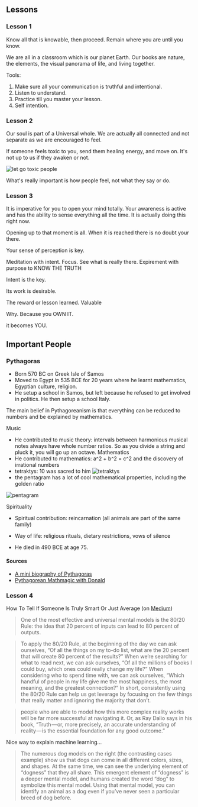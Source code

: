 ## Lessons

### Lesson 1

Know all that is knowable, then proceed. Remain where you are until you know.

We are all in a classroom which is our planet Earth.
Our books are nature, the elements, the visual panorama of life, and living together.

Tools:
1. Make sure all your communication is truthful and intentional.
2. Listen to understand.
3. Practice till you master your lesson.
4. Self intention.

### Lesson 2

Our soul is part of a Universal whole. We are actually all connected and not separate as we are encouraged to feel.

If someone feels toxic to you, send them healing energy, and move on. It's not up to us if they awaken or not.

![let go toxic people](https://media.discordapp.net/attachments/582975748894228498/584765118387060797/WhatsApp_Image_2019-06-02_at_15.21.27.jpeg?width=242&height=301)

What's really important is how people feel, not what they say or do.

### Lesson 3

It is imperative for you to open your mind totally. Your awareness is active and has the ability to sense everything all the time. It is actually doing this right now.

Opening up to that moment is all. When it is reached there is no doubt your there. 

Your sense of perception is key.

Meditation with intent. Focus.
See what is really there. 
Expirement with purpose to KNOW THE TRUTH

Intent is the key.

Its work is desirable.

The reward or lesson learned. Valuable

Why. Because you OWN IT.

it becomes YOU.

## Important People

### Pythagoras

- Born 570 BC on Greek Isle of Samos
- Moved to Egypt in 535 BCE for 20 years where he learnt mathematics, Egyptian culture, religion.
- He setup a school in Samos, but left because he refused to get involved in politics. He then setup a school Italy.

The main belief in Pythagoreanism is that everything can be reduced to numbers and be explained by mathematics.

Music
- He contributed to music theory: intervals between harmonious musical notes always have whole number ratios. So as you divide a string and pluck it, you will go up an octave.
Mathematics
- He contributed to mathematics: a^2 + b^2 = c^2 and the discovery of irrational numbers
- tetraktys: 10 was sacred to him
![tetraktys](https://proxy.duckduckgo.com/iu/?u=https%3A%2F%2Fnewtopiamagazine.files.wordpress.com%2F2012%2F09%2Ftetraktys-pitagorica.jpg&f=1)
- the pentagram has a lot of cool mathematical properties, including the golden ratio

![pentagram](https://proxy.duckduckgo.com/iu/?u=http%3A%2F%2F3.bp.blogspot.com%2F-nYx7ieJd9LE%2FVgnc3Njrv1I%2FAAAAAAAAAwA%2FHGPVjswQSRg%2Fs1600%2Fpythagorean-pentagram.jpg&f=1)

Spirituality
- Spiritual contribution: reincarnation (all animals are part of the same family)
- Way of life: religious rituals, dietary restrictions, vows of silence

- He died in 490 BCE at age 75.

#### Sources

- [A mini biography of Pythagoras](https://www.youtube.com/watch?v=HYulFhPtoAo)
- [Pythagorean Mathmagic with Donald](https://www.youtube.com/watch?v=4m_ROtUQ5Vk)

### Lesson 4

How To Tell If Someone Is Truly Smart Or Just Average (on [Medium](https://medium.com/accelerated-intelligence/how-to-tell-if-someone-is-truly-smart-or-just-average-a2f0bcac5db2))

> One of the most effective and universal mental models is the 80/20 Rule: the idea that 20 percent of inputs can lead to 80 percent of outputs.

> To apply the 80/20 Rule, at the beginning of the day we can ask ourselves, “Of all the things on my to-do list, what are the 20 percent that will create 80 percent of the results?” When we’re searching for what to read next, we can ask ourselves, “Of all the millions of books I could buy, which ones could really change my life?” When considering who to spend time with, we can ask ourselves, “Which handful of people in my life give me the most happiness, the most meaning, and the greatest connection?” In short, consistently using the 80/20 Rule can help us get leverage by focusing on the few things that really matter and ignoring the majority that don’t.

> people who are able to model how this more complex reality works will be far more successful at navigating it. Or, as Ray Dalio says in his book, “Truth — or, more precisely, an accurate understanding of reality — is the essential foundation for any good outcome.”

Nice way to explain machine learning...

> The numerous dog models on the right (the contrasting cases example) show us that dogs can come in all different colors, sizes, and shapes. At the same time, we can see the underlying element of “dogness” that they all share. This emergent element of “dogness” is a deeper mental model, and humans created the word “dog” to symbolize this mental model. Using that mental model, you can identify an animal as a dog even if you’ve never seen a particular breed of dog before.
